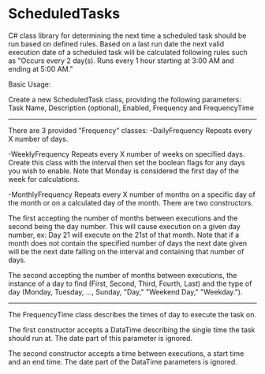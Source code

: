 # ScheduledTasks
C# class library for determining the next time a scheduled task should be run based on defined rules. Based on a last run date the next valid execution date of a scheduled task will be calculated following rules such as "Occurs every 2 day(s). Runs every 1 hour starting at 3:00 AM and ending at 5:00 AM."

Basic Usage:

Create a new ScheduledTask class, providing the following parameters:
Task Name, Description (optional), Enabled, Frequency and FrequencyTime

---

There are 3 provided "Frequency" classes:
-DailyFrequency
Repeats every X number of days.

-WeeklyFrequency
Repeats every X number of weeks on specified days. Create this class with the interval then set the boolean flags for any days you wish to enable. Note that Monday is considered the first day of the week for calculations.

-MonthlyFrequency
Repeats every X number of months on a specific day of the month or on a calculated day of the month. There are two constructors.

The first accepting the number of months between executions and the second being the day number. This will cause execution on a given day number, ex: Day 21 will execute on the 21st of that month. Note that if a month does not contain the specified number of days the next date given will be the next date falling on the interval and containing that number of days.

The second accepting the number of months between executions, the instance of a day to find (First, Second, Third, Fourth, Last) and the type of day (Monday, Tuesday, ..., Sunday, "Day," "Weekend Day," "Weekday.").

--- 

The FrequencyTime class describes the times of day to execute the task on.

The first constructor accepts a DataTime describing the single time the task should run at. The date part of this parameter is ignored.

The second constructor accepts a time between executions, a start time and an end time. The date part of the DataTime parameters is ignored.

